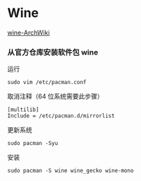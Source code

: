 # Wine

[wine-ArchWiki](https://wiki.archlinux.org/index.php/Wine)

### 从官方仓库安装软件包 wine

运行

    sudo vim /etc/pacman.conf

取消注释（64 位系统需要此步骤）

    [multilib]
    Include = /etc/pacman.d/mirrorlist

更新系统

    sudo pacman -Syu

安装

    sudo pacman -S wine wine_gecko wine-mono

